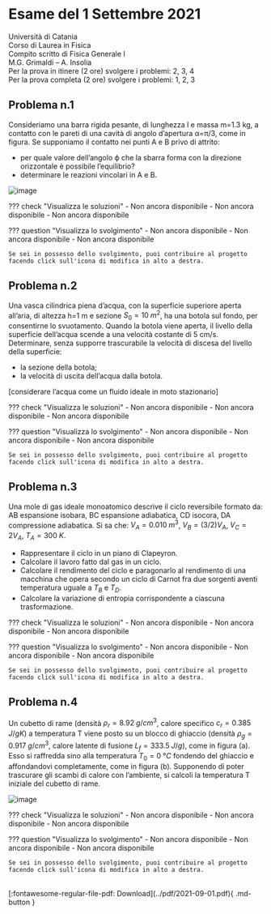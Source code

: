 # Esame del 1 Settembre 2021
Università di Catania <br>
Corso di Laurea in Fisica <br>
Compito scritto di Fisica Generale I <br>
M.G. Grimaldi – A. Insolia <br>
Per la prova in itinere (2 ore) svolgere i problemi: 2, 3, 4 <br>
Per la prova completa (2 ore) svolgere i problemi: 1, 2, 3 <br>

## Problema n.1
Consideriamo una barra rigida pesante, di lunghezza l e massa m=1.3 kg, a contatto con le pareti di una cavità di angolo d’apertura α=π/3, come in figura. Se supponiamo il contatto nei punti A e B privo di attrito: 

- per quale valore dell’angolo ϕ che la sbarra forma con la direzione orizzontale è possibile l’equilibrio? 
- determinare le reazioni vincolari in A e B.

![image](https://user-images.githubusercontent.com/77018886/153406939-4228c5df-71f5-456e-b2a4-0f70fbd8e084.png)

??? check "Visualizza le soluzioni"
    - Non ancora disponibile
    - Non ancora disponibile
    - Non ancora disponibile

??? question "Visualizza lo svolgimento"
    - Non ancora disponibile
    - Non ancora disponibile
    - Non ancora disponibile
    
    Se sei in possesso dello svolgimento, puoi contribuire al progetto facendo click sull'icona di modifica in alto a destra.

## Problema n.2
Una vasca cilindrica piena d’acqua, con la superficie superiore aperta all’aria, di altezza h=1 m e sezione $S_0=10 \; m^2$, ha una botola sul fondo, per consentirne lo svuotamento. Quando la botola viene aperta, il livello della superficie dell’acqua scende a una velocità costante di 5 cm/s. Determinare, senza supporre trascurabile la velocità di discesa del livello della superficie: 

- la sezione della botola;
- la velocità di uscita dell’acqua dalla botola.

[considerare l’acqua come un fluido ideale in moto stazionario]

??? check "Visualizza le soluzioni"
    - Non ancora disponibile
    - Non ancora disponibile
    - Non ancora disponibile

??? question "Visualizza lo svolgimento"
    - Non ancora disponibile
    - Non ancora disponibile
    - Non ancora disponibile
    
    Se sei in possesso dello svolgimento, puoi contribuire al progetto facendo click sull'icona di modifica in alto a destra.

## Problema n.3
Una mole di gas ideale monoatomico descrive il ciclo reversibile formato da: AB espansione isobara, BC espansione adiabatica, CD isocora, DA compressione adiabatica. Si sa che: $V_A=0.010 \; m^3$, $V_B=(3/2)V_A$, $V_C=2V_A$, $T_A=300 \; K$. 

- Rappresentare il ciclo in un piano di Clapeyron.
- Calcolare il lavoro fatto dal gas in un ciclo.
- Calcolare il rendimento del ciclo e paragonarlo al rendimento di una macchina che opera secondo un ciclo di Carnot fra due sorgenti aventi temperatura uguale a $T_B$ e $T_D$.
- Calcolare la variazione di entropia corrispondente a ciascuna trasformazione.

??? check "Visualizza le soluzioni"
    - Non ancora disponibile
    - Non ancora disponibile
    - Non ancora disponibile

??? question "Visualizza lo svolgimento"
    - Non ancora disponibile
    - Non ancora disponibile
    - Non ancora disponibile
    
    Se sei in possesso dello svolgimento, puoi contribuire al progetto facendo click sull'icona di modifica in alto a destra.

## Problema n.4
Un cubetto di rame (densità $ρ_r=8.92 \; g/cm^3$, calore specifico $c_r=0.385 \; J/gK$) a temperatura T viene posto su un blocco di ghiaccio (densità $ρ_g=0.917 \; g/cm^3$, calore latente di fusione $L_f=333.5 \; J/g$), come in figura (a). Esso si raffredda sino alla temperatura $T_0=0 \; °C$ fondendo del ghiaccio e affondandovi completamente, come in figura (b). Supponendo di poter trascurare gli scambi di calore con l’ambiente, si calcoli la temperatura T iniziale del cubetto di rame.

![image](https://user-images.githubusercontent.com/77018886/153406985-a952c026-0f03-4f42-939d-98ee45bfc117.png)

??? check "Visualizza le soluzioni"
    - Non ancora disponibile
    - Non ancora disponibile
    - Non ancora disponibile

??? question "Visualizza lo svolgimento"
    - Non ancora disponibile
    - Non ancora disponibile
    - Non ancora disponibile
    
    Se sei in possesso dello svolgimento, puoi contribuire al progetto facendo click sull'icona di modifica in alto a destra.

<br>
[:fontawesome-regular-file-pdf: Download](../pdf/2021-09-01.pdf){ .md-button }
